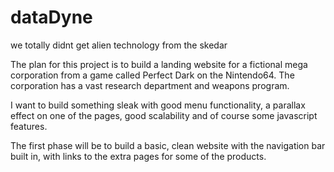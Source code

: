 # dataDyne
we totally didnt get alien technology from the skedar 

The plan for this project is to build a landing website for a fictional mega corporation from a game called Perfect Dark on the Nintendo64. The corporation has a vast research department and weapons program. 

I want to build something sleak with good menu functionality, a parallax effect on one of the pages, good scalability and of course some javascript features. 

The first phase will be to build a basic, clean website with the navigation bar built in, with links to the extra pages for some of the products. 